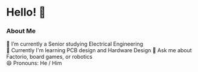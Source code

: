# Hello! 👋

### About Me

🔭 I’m currently a Senior studying Electrical Engineering  
🌱 Currently I'm learning PCB design and Hardware Design
💬 Ask me about Factorio, board games, or robotics  
😄 Pronouns: He / Him  
